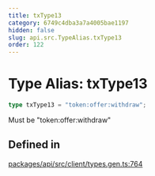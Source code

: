 ```yaml
---
title: txType13
category: 6749c4dba3a7a4005bae1197
hidden: false
slug: api.src.TypeAlias.txType13
order: 122
---
```


# Type Alias: txType13

```ts
type txType13 = "token:offer:withdraw";
```

Must be "token:offer:withdraw"

## Defined in

[packages/api/src/client/types.gen.ts:764](https://github.com/zkcloudworker/minatokens-lib/blob/main/packages/api/src/client/types.gen.ts#L764)

